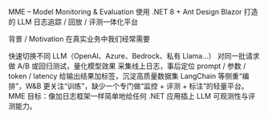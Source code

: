 MME – Model Monitoring & Evaluation
使用 .NET 8 + Ant Design Blazor 打造的 LLM 日志追踪 / 回放 / 评测一体化平台

背景 / Motivation
在真实业务中我们经常需要

快速切换不同 LLM（OpenAI、Azure、Bedrock、私有 Llama…）
对同一批请求做 A/B 或回归测试，量化模型效果
采集线上日志，事后定位 prompt / 参数 / token / latency
给输出结果加标签，沉淀高质量数据集
LangChain 等侧重“编排”，W&B 更关注“训练”，缺少一个专门做“监控 + 评测 + 标注”的轻量平台。
MME 目标：像加日志框架一样简单地给任何 .NET 应用插上 LLM 可观测性与评测能力。